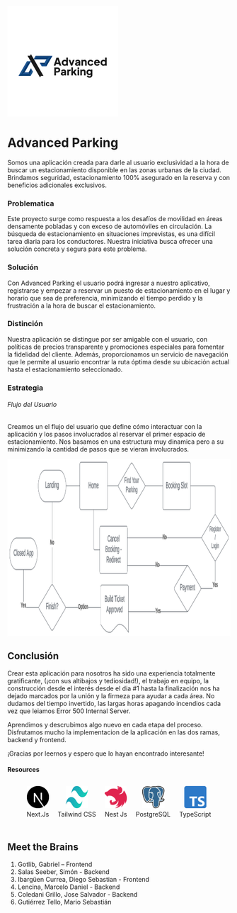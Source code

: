 <img src="https://github.com/Gagotlib/Advanced-Parking-Front/blob/main/advanced-parking/public/landing_advanced.webp" alt="Advanced Parking" width="250" height="250" />

# Advanced Parking

Somos una aplicación creada para darle al usuario exclusividad a la hora de buscar un estacionamiento disponible en las zonas urbanas de la ciudad. Brindamos seguridad, estacionamiento 100% asegurado en la reserva y con beneficios adicionales exclusivos.

### Problematica

Este proyecto surge como respuesta a los desafíos de movilidad en áreas densamente pobladas y con exceso de automóviles en circulación. La búsqueda de estacionamiento en situaciones imprevistas, es una difícil tarea diaria para los conductores. Nuestra iniciativa busca ofrecer una solución concreta y segura para este problema.

### Solución

Con Advanced Parking el usuario podrá ingresar a nuestro aplicativo, registrarse y empezar a reservar un puesto de estacionamiento en el lugar y horario que sea de preferencia, minimizando el tiempo perdido y la frustración a la hora de buscar el estacionamiento.

### Distinción

Nuestra aplicación se distingue por ser amigable con el usuario, con políticas de precios transparente y promociones especiales para fomentar la fidelidad del cliente. Además, proporcionamos un servicio de navegación que le permite al usuario encontrar la ruta óptima desde su ubicación actual hasta el estacionamiento seleccionado.

### Estrategia

###### Flujo del Usuario

Creamos un el flujo del usuario que define cómo interactuar con la aplicación y los pasos involucrados al reservar el primer espacio de estacionamiento. Nos basamos en una estructura muy dinamica pero a su minimizando la cantidad de pasos que se vieran involucrados.

<img src="https://github.com/Gagotlib/Advanced-Parking-Front/blob/main/advanced-parking/public/userFlow.webp" alt="User Flow" width="650" height="400" />


## Conclusión

Crear esta aplicación para nosotros ha sido una experiencia totalmente gratificante, (¡con sus altibajos y tediosidad!), el trabajo en equipo, la construcción desde el interés desde el dia #1 hasta la finalización nos ha dejado marcados por la unión y la firmeza para ayudar a cada área. No dudamos del tiempo invertido, las largas horas apagando incendios cada vez que leiamos Error 500 Internal Server.

Aprendimos y descrubimos algo nuevo en cada etapa del proceso. Disfrutamos mucho la implementacion de la aplicación en las dos ramas, backend y frontend. 

¡Gracias por leernos y espero que lo hayan encontrado interesante!

#### Resources

<div style="display: flex; justify-content: center; flex-wrap: wrap;">
  <div style="display: flex; flex-direction: column; align-items: center; margin: 10px;">
    <img src="https://github.com/Gagotlib/Advanced-Parking-Front/blob/main/advanced-parking/public/icon_nextjs.webp" alt="Next.Js" width="50" height="50" />
    <p style="text-align: center; margin-top: 5px;">Next.Js</p>
  </div>
  <div style="display: flex; flex-direction: column; align-items: center; margin: 10px;">
    <img src="https://github.com/Gagotlib/Advanced-Parking-Front/blob/main/advanced-parking/public/icon_tailwind.webp" alt="Tailwind CSS" width="50" height="50" />
    <p style="text-align: center; margin-top: 5px;">Tailwind CSS</p>
  </div>
  <div style="display: flex; flex-direction: column; align-items: center; margin: 10px;">
    <img src="https://github.com/Gagotlib/Advanced-Parking-Front/blob/main/advanced-parking/public/icon_nestjs.webp" alt="Nest Js" width="50" height="50" />
    <p style="text-align: center; margin-top: 5px;">Nest Js</p>
  </div>
  <div style="display: flex; flex-direction: column; align-items: center; margin: 10px;">
    <img src="https://github.com/Gagotlib/Advanced-Parking-Front/blob/main/advanced-parking/public/icon_postgreSQL.webp" alt="PostgreSQL" width="50" height="50" />
    <p style="text-align: center; margin-top: 5px;">PostgreSQL</p>
  </div>
  <div style="display: flex; flex-direction: column; align-items: center; margin: 10px;">
    <img src="https://github.com/Gagotlib/Advanced-Parking-Front/blob/main/advanced-parking/public/icon_typescript.webp" alt="TypeScript" width="50" height="50" />
    <p style="text-align: center; margin-top: 5px;">TypeScript</p>
  </div>
</div>

## Meet the Brains

1. Gotlib, Gabriel – Frontend
2. Salas Seeber, Simón - Backend
3. Ibargüen Currea, Diego Sebastian - Frontend
4. Lencina, Marcelo Daniel - Backend
5. Coledani Grillo, Jose Salvador - Backend
6. Gutiérrez Tello, Mario Sebastián

